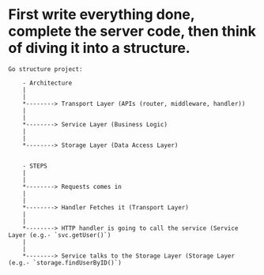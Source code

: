 # First write everything done, complete the server code, then think of diving it into a structure.

```mylang
Go structure project:

    - Architecture
    |
    |
    *--------> Transport Layer (APIs (router, middleware, handler))
    |
    |
    *--------> Service Layer (Business Logic)
    |
    |
    *--------> Storage Layer (Data Access Layer)


    - STEPS
    |
    |
    *--------> Requests comes in
    |
    |
    *--------> Handler Fetches it (Transport Layer)
    |
    |
    *--------> HTTP handler is going to call the service (Service Layer (e.g.- `svc.getUser()`)
    |
    |
    *--------> Service talks to the Storage Layer (Storage Layer (e.g.- `storage.findUserByID()`)
```
